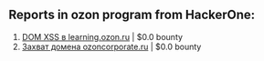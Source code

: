## Reports in ozon program from HackerOne:
1. [DOM XSS в learning.ozon.ru](https://hackerone.com/reports/1167230) | $0.0 bounty
2. [Захват домена ozoncorporate.ru](https://hackerone.com/reports/1160381) | $0.0 bounty
